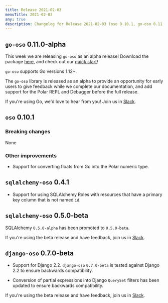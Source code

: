 ```yaml
---
title: Release 2021-02-03
menuTitle: 2021-02-03
any: true
description: Changelog for Release 2021-02-03 (oso 0.10.1, go-oso 0.11.0-alpha) containing new features, bug fixes, and more.
---
```


## `go-oso` 0.11.0-alpha

This week we are releasing `go-oso` as an alpha release!
Download the package [here](https://pkg.go.dev/github.com/osohq/go-oso),
and check out our [quick start](https://docs.osohq.com/v2/go/getting-started/quickstart.html)!

`go-oso` supports Go versions 1.12+.

The `go-oso` library is released as an alpha to provide an opportunity for
early users to give feedback while we complete our documentation, and add
support for the Polar REPL and Debugger before the full release.

If you're using Go, we'd love to hear from you! Join us in [Slack](http://join-slack.osohq.com).

## `oso` 0.10.1

### Breaking changes

None

### Other improvements

* Support for converting floats from Go into the Polar numeric type.

## `sqlalchemy-oso` 0.4.1

* Support for using SQLAlchemy Roles with resources that have a primary key
column that is not named `id`.

## `sqlalchemy-oso` 0.5.0-beta

SQLAlchemy `0.5.0-alpha` has been promoted to `0.5.0-beta`.

If you're using the beta release and have feedback, join us in [Slack](http://join-slack.osohq.com).

## `django-oso` 0.7.0-beta

* Support for Django 2.2. `django-oso` `0.7.0-beta` is tested against
Django 2.2 to ensure backwards compatibility.


* Conversion of partial expressions into Django `QuerySet` filters has been
updated to ensure backwards compatibility.

If you're using the beta release and have feedback, join us in [Slack](http://join-slack.osohq.com).

